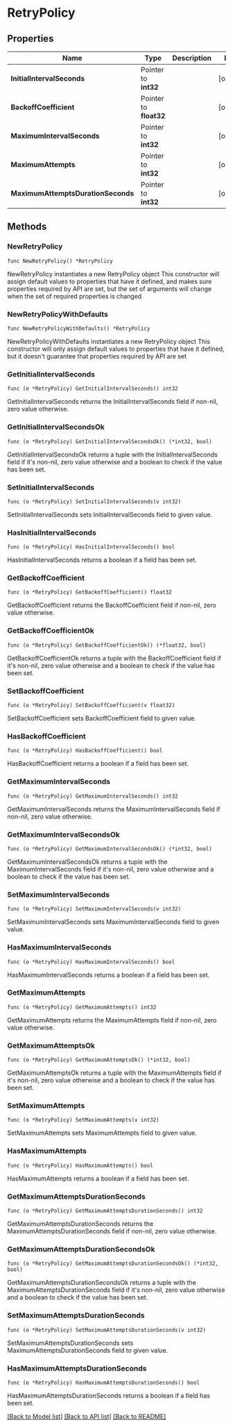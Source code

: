 # RetryPolicy

## Properties

Name | Type | Description | Notes
------------ | ------------- | ------------- | -------------
**InitialIntervalSeconds** | Pointer to **int32** |  | [optional] 
**BackoffCoefficient** | Pointer to **float32** |  | [optional] 
**MaximumIntervalSeconds** | Pointer to **int32** |  | [optional] 
**MaximumAttempts** | Pointer to **int32** |  | [optional] 
**MaximumAttemptsDurationSeconds** | Pointer to **int32** |  | [optional] 

## Methods

### NewRetryPolicy

`func NewRetryPolicy() *RetryPolicy`

NewRetryPolicy instantiates a new RetryPolicy object
This constructor will assign default values to properties that have it defined,
and makes sure properties required by API are set, but the set of arguments
will change when the set of required properties is changed

### NewRetryPolicyWithDefaults

`func NewRetryPolicyWithDefaults() *RetryPolicy`

NewRetryPolicyWithDefaults instantiates a new RetryPolicy object
This constructor will only assign default values to properties that have it defined,
but it doesn't guarantee that properties required by API are set

### GetInitialIntervalSeconds

`func (o *RetryPolicy) GetInitialIntervalSeconds() int32`

GetInitialIntervalSeconds returns the InitialIntervalSeconds field if non-nil, zero value otherwise.

### GetInitialIntervalSecondsOk

`func (o *RetryPolicy) GetInitialIntervalSecondsOk() (*int32, bool)`

GetInitialIntervalSecondsOk returns a tuple with the InitialIntervalSeconds field if it's non-nil, zero value otherwise
and a boolean to check if the value has been set.

### SetInitialIntervalSeconds

`func (o *RetryPolicy) SetInitialIntervalSeconds(v int32)`

SetInitialIntervalSeconds sets InitialIntervalSeconds field to given value.

### HasInitialIntervalSeconds

`func (o *RetryPolicy) HasInitialIntervalSeconds() bool`

HasInitialIntervalSeconds returns a boolean if a field has been set.

### GetBackoffCoefficient

`func (o *RetryPolicy) GetBackoffCoefficient() float32`

GetBackoffCoefficient returns the BackoffCoefficient field if non-nil, zero value otherwise.

### GetBackoffCoefficientOk

`func (o *RetryPolicy) GetBackoffCoefficientOk() (*float32, bool)`

GetBackoffCoefficientOk returns a tuple with the BackoffCoefficient field if it's non-nil, zero value otherwise
and a boolean to check if the value has been set.

### SetBackoffCoefficient

`func (o *RetryPolicy) SetBackoffCoefficient(v float32)`

SetBackoffCoefficient sets BackoffCoefficient field to given value.

### HasBackoffCoefficient

`func (o *RetryPolicy) HasBackoffCoefficient() bool`

HasBackoffCoefficient returns a boolean if a field has been set.

### GetMaximumIntervalSeconds

`func (o *RetryPolicy) GetMaximumIntervalSeconds() int32`

GetMaximumIntervalSeconds returns the MaximumIntervalSeconds field if non-nil, zero value otherwise.

### GetMaximumIntervalSecondsOk

`func (o *RetryPolicy) GetMaximumIntervalSecondsOk() (*int32, bool)`

GetMaximumIntervalSecondsOk returns a tuple with the MaximumIntervalSeconds field if it's non-nil, zero value otherwise
and a boolean to check if the value has been set.

### SetMaximumIntervalSeconds

`func (o *RetryPolicy) SetMaximumIntervalSeconds(v int32)`

SetMaximumIntervalSeconds sets MaximumIntervalSeconds field to given value.

### HasMaximumIntervalSeconds

`func (o *RetryPolicy) HasMaximumIntervalSeconds() bool`

HasMaximumIntervalSeconds returns a boolean if a field has been set.

### GetMaximumAttempts

`func (o *RetryPolicy) GetMaximumAttempts() int32`

GetMaximumAttempts returns the MaximumAttempts field if non-nil, zero value otherwise.

### GetMaximumAttemptsOk

`func (o *RetryPolicy) GetMaximumAttemptsOk() (*int32, bool)`

GetMaximumAttemptsOk returns a tuple with the MaximumAttempts field if it's non-nil, zero value otherwise
and a boolean to check if the value has been set.

### SetMaximumAttempts

`func (o *RetryPolicy) SetMaximumAttempts(v int32)`

SetMaximumAttempts sets MaximumAttempts field to given value.

### HasMaximumAttempts

`func (o *RetryPolicy) HasMaximumAttempts() bool`

HasMaximumAttempts returns a boolean if a field has been set.

### GetMaximumAttemptsDurationSeconds

`func (o *RetryPolicy) GetMaximumAttemptsDurationSeconds() int32`

GetMaximumAttemptsDurationSeconds returns the MaximumAttemptsDurationSeconds field if non-nil, zero value otherwise.

### GetMaximumAttemptsDurationSecondsOk

`func (o *RetryPolicy) GetMaximumAttemptsDurationSecondsOk() (*int32, bool)`

GetMaximumAttemptsDurationSecondsOk returns a tuple with the MaximumAttemptsDurationSeconds field if it's non-nil, zero value otherwise
and a boolean to check if the value has been set.

### SetMaximumAttemptsDurationSeconds

`func (o *RetryPolicy) SetMaximumAttemptsDurationSeconds(v int32)`

SetMaximumAttemptsDurationSeconds sets MaximumAttemptsDurationSeconds field to given value.

### HasMaximumAttemptsDurationSeconds

`func (o *RetryPolicy) HasMaximumAttemptsDurationSeconds() bool`

HasMaximumAttemptsDurationSeconds returns a boolean if a field has been set.


[[Back to Model list]](../README.md#documentation-for-models) [[Back to API list]](../README.md#documentation-for-api-endpoints) [[Back to README]](../README.md)


